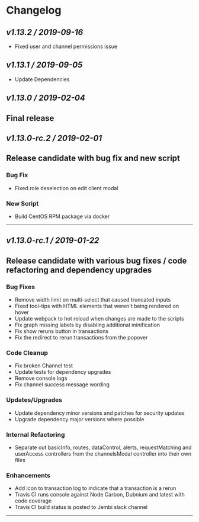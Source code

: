 # Changelog

## _v1.13.2 / 2019-09-16_

- Fixed user and channel permissions issue

## _v1.13.1 / 2019-09-05_

- Update Dependencies

## _v1.13.0 / 2019-02-04_

## Final release

## _v1.13.0-rc.2 / 2019-02-01_

## Release candidate with bug fix and new script

### Bug Fix

- Fixed role deselection on edit client modal

### New Script

- Build CentOS RPM package via docker

---

## _v1.13.0-rc.1 / 2019-01-22_

## Release candidate with various bug fixes / code refactoring and dependency upgrades

### Bug Fixes

- Remove width limit on multi-select that caused truncated inputs
- Fixed tool-tips with HTML elements that weren't being rendered on hover
- Update webpack to hot reload when changes are made to the scripts
- Fix graph missing labels by disabling additional minification
- Fix show reruns button in transactions
- Fix the redirect to rerun transactions from the popover

### Code Cleanup

- Fix broken Channel test
- Update tests for dependency upgrades
- Remove console logs
- Fix channel success message wording

### Updates/Upgrades

- Update dependency minor versions and patches for security updates
- Upgrade dependency major versions where possible

### Internal Refactoring

- Separate out basicInfo, routes, dataControl, alerts, requestMatching and userAccess controllers from the channelsModal controller into their own files

### Enhancements

- Add icon to transaction log to indicate that a transaction is a rerun
- Travis CI runs console against Node Carbon, Dubnium and latest with code coverage
- Travis CI build status is posted to Jembi slack channel

---
